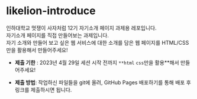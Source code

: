 # likelion-introduce
인하대학교 멋쟁이 사자처럼 12기  자기소개 페이지 과제용 레포입니다.  
자기소개 페이지를 직접 만들어보는 과제입니다.  
자기 소개와 만들어 보고 싶은 웹 서비스에 대한 소개를 담은 웹 페이지를 HTML/CSS 만을 활용해서 만들어주세요!

- **제출 기한** : 2023년 4월 29일 세션 시작 전까지  `**html` `css`만을 활용**해서 만들어주세요!

- **제출 방법**: 작업하신 파일들을 git에 올려, GitHub Pages 배포하기를 통해 배포 후 링크를 제출하시면 됩니다.
